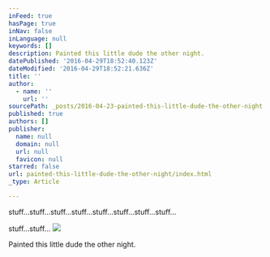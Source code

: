 ```yaml
---
inFeed: true
hasPage: true
inNav: false
inLanguage: null
keywords: []
description: Painted this little dude the other night.
datePublished: '2016-04-29T18:52:40.123Z'
dateModified: '2016-04-29T18:52:21.636Z'
title: ''
author:
  - name: ''
    url: ''
sourcePath: _posts/2016-04-23-painted-this-little-dude-the-other-night.md
published: true
authors: []
publisher:
  name: null
  domain: null
  url: null
  favicon: null
starred: false
url: painted-this-little-dude-the-other-night/index.html
_type: Article

---
```

stuff...stuff...stuff...stuff...stuff...stuff...stuff...stuff...

stuff...stuff...
![](https://s3-us-west-2.amazonaws.com/the-grid-img/p/14466362162cfd4e994a1d830027c019611df58b.jpg)

Painted this little dude the other night.